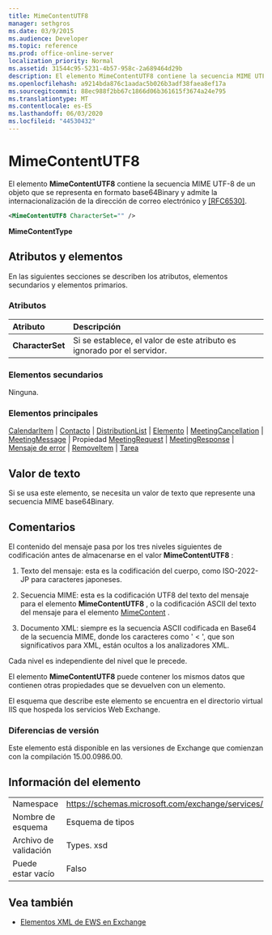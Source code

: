 ```yaml
---
title: MimeContentUTF8
manager: sethgros
ms.date: 03/9/2015
ms.audience: Developer
ms.topic: reference
ms.prod: office-online-server
localization_priority: Normal
ms.assetid: 31544c95-5231-4b57-958c-2a689464d29b
description: El elemento MimeContentUTF8 contiene la secuencia MIME UTF-8 de un objeto que se representa en formato base64Binary y admite la internacionalización de la dirección de correo electrónico y [RFC6530].
ms.openlocfilehash: a9214bda876c1aadac5b026b3adf38faea8ef17a
ms.sourcegitcommit: 88ec988f2bb67c1866d06b361615f3674a24e795
ms.translationtype: MT
ms.contentlocale: es-ES
ms.lasthandoff: 06/03/2020
ms.locfileid: "44530432"
---
```

# <a name="mimecontentutf8"></a>MimeContentUTF8

El elemento **MimeContentUTF8** contiene la secuencia MIME UTF-8 de un objeto que se representa en formato base64Binary y admite la internacionalización de la dirección de correo electrónico y [[RFC6530]](http://www.rfc-editor.org/rfc/rfc6530.txt).
  
```XML
<MimeContentUTF8 CharacterSet="" />
```

 **MimeContentType**
## <a name="attributes-and-elements"></a>Atributos y elementos

En las siguientes secciones se describen los atributos, elementos secundarios y elementos primarios.
  
### <a name="attributes"></a>Atributos

|**Atributo**|**Descripción**|
|:-----|:-----|
|**CharacterSet** <br/> |Si se establece, el valor de este atributo es ignorado por el servidor.  <br/> |
   
### <a name="child-elements"></a>Elementos secundarios

Ninguna.
  
### <a name="parent-elements"></a>Elementos principales

[CalendarItem](calendaritem.md)  |  [Contacto](contact.md)  |  [DistributionList](distributionlist.md)  |  [Elemento](item.md)  |  [MeetingCancellation](meetingcancellation.md)  |  [MeetingMessage](meetingmessage.md)  |  Propiedad [MeetingRequest](meetingrequest.md)  |  [MeetingResponse](meetingresponse.md)  |  [Mensaje de error](message-ex15websvcsotherref.md)  |  [RemoveItem](removeitem.md)  |  [Tarea](task.md)
  
## <a name="text-value"></a>Valor de texto

Si se usa este elemento, se necesita un valor de texto que represente una secuencia MIME base64Binary.
  
## <a name="remarks"></a>Comentarios

El contenido del mensaje pasa por los tres niveles siguientes de codificación antes de almacenarse en el valor **MimeContentUTF8** : 
  
1. Texto del mensaje: esta es la codificación del cuerpo, como ISO-2022-JP para caracteres japoneses.
    
2. Secuencia MIME: esta es la codificación UTF8 del texto del mensaje para el elemento **MimeContentUTF8** , o la codificación ASCII del texto del mensaje para el elemento [MimeContent](mimecontent.md) . 
    
3. Documento XML: siempre es la secuencia ASCII codificada en Base64 de la secuencia MIME, donde los caracteres como ' \< ', que son significativos para XML, están ocultos a los analizadores XML.
    
Cada nivel es independiente del nivel que le precede.
  
El elemento **MimeContentUTF8** puede contener los mismos datos que contienen otras propiedades que se devuelven con un elemento. 
  
El esquema que describe este elemento se encuentra en el directorio virtual IIS que hospeda los servicios Web Exchange.
  
### <a name="version-differences"></a>Diferencias de versión

Este elemento está disponible en las versiones de Exchange que comienzan con la compilación 15.00.0986.00.
  
## <a name="element-information"></a>Información del elemento

|||
|:-----|:-----|
|Namespace  <br/> |https://schemas.microsoft.com/exchange/services/2006/types  <br/> |
|Nombre de esquema  <br/> |Esquema de tipos  <br/> |
|Archivo de validación  <br/> |Types. xsd  <br/> |
|Puede estar vacío  <br/> |Falso  <br/> |
   
## <a name="see-also"></a>Vea también



- [Elementos XML de EWS en Exchange](ews-xml-elements-in-exchange.md)


